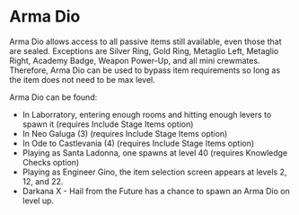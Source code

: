 # Arma Dio
Arma Dio allows access to all passive items still available, even those that are sealed. Exceptions are Silver Ring, Gold Ring, Metaglio Left, Metaglio Right, Academy Badge, Weapon Power-Up, and all mini crewmates. Therefore, Arma Dio can be used to bypass item requirements so long as the item does not need to be max level.

Arma Dio can be found:
* In Laborratory, entering enough rooms and hitting enough levers to spawn it (requires Include Stage Items option)
* In Neo Galuga (3) (requires Include Stage Items option)
* In Ode to Castlevania (4) (requires Include Stage Items option)
* Playing as Santa Ladonna, one spawns at level 40 (requires Knowledge Checks option)
* Playing as Engineer Gino, the item selection screen appears at levels 2, 12, and 22.
* Darkana X - Hail from the Future has a chance to spawn an Arma Dio on level up.